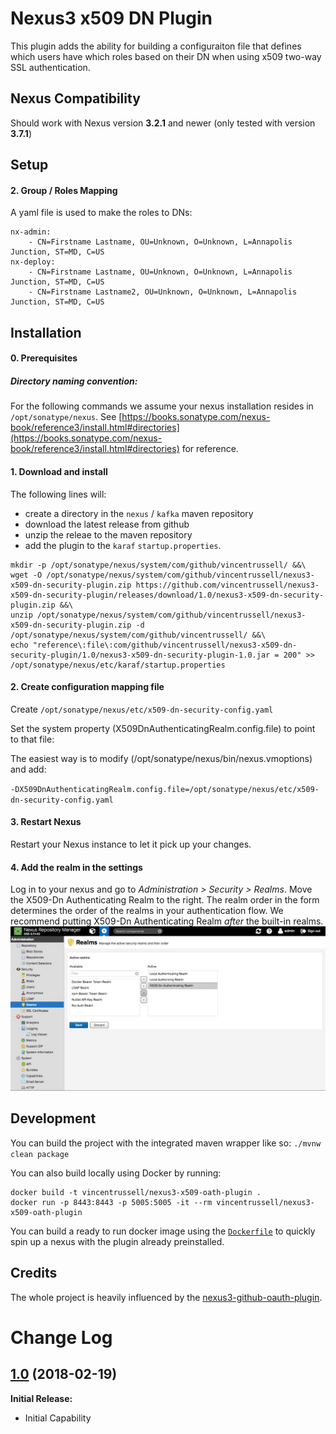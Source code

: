 # Nexus3 x509 DN Plugin
This plugin adds the ability for building a configuraiton file that defines which users have which roles based on their DN when using x509 two-way SSL authentication.

## Nexus Compatibility

Should work with Nexus version **3.2.1** and newer (only tested with version **3.7.1**)

## Setup

#### 2. Group / Roles Mapping
A yaml file is used to make the roles to DNs:

```
nx-admin:
    - CN=Firstname Lastname, OU=Unknown, O=Unknown, L=Annapolis Junction, ST=MD, C=US
nx-deploy:
    - CN=Firstname Lastname, OU=Unknown, O=Unknown, L=Annapolis Junction, ST=MD, C=US
    - CN=Firstname Lastname2, OU=Unknown, O=Unknown, L=Annapolis Junction, ST=MD, C=US
```


## Installation

#### 0. Prerequisites

##### Directory naming convention:
For the following commands we assume your nexus installation resides in `/opt/sonatype/nexus`. See [https://books.sonatype.com/nexus-book/reference3/install.html#directories](https://books.sonatype.com/nexus-book/reference3/install.html#directories) for reference.

#### 1. Download and install

The following lines will:
- create a directory in the `nexus` / `kafka` maven repository
- download the latest release from github
- unzip the releae to the maven repository
- add the plugin to the `karaf` `startup.properties`.


```shell
mkdir -p /opt/sonatype/nexus/system/com/github/vincentrussell/ &&\
wget -O /opt/sonatype/nexus/system/com/github/vincentrussell/nexus3-x509-dn-security-plugin.zip https://github.com/vincentrussell/nexus3-x509-dn-security-plugin/releases/download/1.0/nexus3-x509-dn-security-plugin.zip &&\
unzip /opt/sonatype/nexus/system/com/github/vincentrussell/nexus3-x509-dn-security-plugin.zip -d /opt/sonatype/nexus/system/com/github/vincentrussell/ &&\
echo "reference\:file\:com/github/vincentrussell/nexus3-x509-dn-security-plugin/1.0/nexus3-x509-dn-security-plugin-1.0.jar = 200" >> /opt/sonatype/nexus/etc/karaf/startup.properties
```

#### 2. Create configuration mapping file
Create `/opt/sonatype/nexus/etc/x509-dn-security-config.yaml`

Set the system property (X509DnAuthenticatingRealm.config.file) to point to that file:

The easiest way is to modify (/opt/sonatype/nexus/bin/nexus.vmoptions) and add:

`-DX509DnAuthenticatingRealm.config.file=/opt/sonatype/nexus/etc/x509-dn-security-config.yaml`

#### 3. Restart Nexus
Restart your Nexus instance to let it pick up your changes.

#### 4. Add the realm in the settings
Log in to your nexus and go to _Administration > Security > Realms_. Move the X509-Dn Authenticating Realm to the right. The realm order in the form determines the order of the realms in your authentication flow. We recommend putting X509-Dn Authenticating Realm _after_ the built-in realms.![](images/realms.jpg)


## Development
You can build the project with the integrated maven wrapper like so: `./mvnw clean package`

You can also build locally using Docker by running: 

```
docker build -t vincentrussell/nexus3-x509-oath-plugin .
docker run -p 8443:8443 -p 5005:5005 -it --rm vincentrussell/nexus3-x509-oath-plugin
```

You can build a ready to run docker image using the [`Dockerfile`](Dockerfile) to quickly spin up a nexus with the plugin already preinstalled.

## Credits

The whole project is heavily influenced by the [nexus3-github-oauth-plugin](https://github.com/larscheid-schmitzhermes/nexus3-github-oauth-plugin).



# Change Log


## [1.0](https://github.com/vincentrussell/nexus3-x509-dn-security-plugin/tree/nexus3-x509-dn-security-plugin-1.0) (2018-02-19)

**Initial Release:**

- Initial Capability


